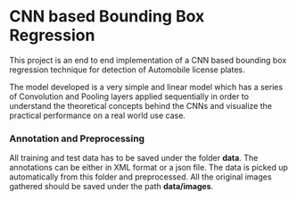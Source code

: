 # CNN based Bounding Box Regression

This project is an end to end implementation of a CNN based bounding box regression technique for detection of
Automobile license plates.

The model developed is a very simple and linear model which has a series of Convolution and Pooling layers 
applied sequentially in order to understand the theoretical concepts behind the CNNs and visualize the practical 
performance on a real world use case. 

### Annotation and Preprocessing

All training and test data has to be saved under the folder **data**. The annotations can be either in XML format or
 a json file. The data is picked up automatically from this folder and preprocessed. All the original images
gathered should be saved under the path **data/images**.



